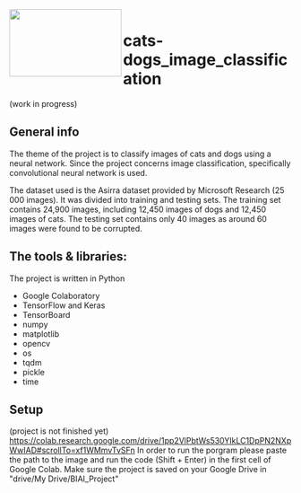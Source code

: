 

<picture>
 <img align="left" width="200" height="120" src="https://static.vecteezy.com/system/resources/thumbnails/005/713/601/small_2x/set-of-funny-cats-cute-hand-drawn-doodle-kittens-pet-animal-illustration-free-vector.jpg">
</picture>

# cats-dogs_image_classification
(work in progress)

## General info
The theme of the project is to classify images of cats and dogs using a neural network. Since the project concerns image classification, specifically convolutional neural network is used.   

The dataset used is the Asirra dataset provided by Microsoft Research (25 000 images). It was divided into training and testing sets. The training set contains 24,900 images, including 12,450 images of dogs and 12,450 images of cats. The testing set contains only 40 images as around 60 images were found to be corrupted. 

## The tools & libraries:
The project is written in Python
- Google Colaboratory
- TensorFlow and Keras
- TensorBoard 
- numpy
- matplotlib
- opencv
- os
- tqdm
- pickle
- time

## Setup
(project is not finished yet)
https://colab.research.google.com/drive/1pp2VlPbtWs530YIkLC1DpPN2NXpWwIAD#scrollTo=xf1WMmvTvSFn
In order to run the porgram please paste the path to the image and run the code (Shift + Enter) in the first cell of Google Colab.
Make sure the project is saved on your Google Drive in "drive/My Drive/BIAI_Project"

